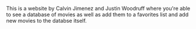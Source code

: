 This is a website by Calvin Jimenez and Justin Woodruff where you're able to see a database of movies as well as add them to a favorites list and add new movies to the databse itself.